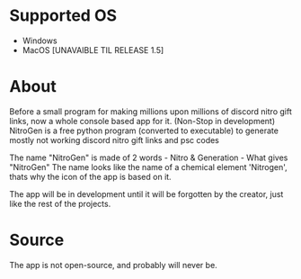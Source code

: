 # Supported OS
- Windows
- MacOS [UNAVAIBLE TIL RELEASE 1.5]

# About
Before a small program for making millions upon millions of discord nitro gift links, now a whole console based app for it.
(Non-Stop in development)
NitroGen is a free python program (converted to executable) to generate mostly not working discord nitro gift links and psc codes

The name "NitroGen" is made of 2 words - Nitro & Generation - What gives "NitroGen"
The name looks like the name of a chemical element 'Nitrogen', thats why the icon of the app is based on it.

The app will be in development until it will be forgotten by the creator, just like the rest of the projects.

# Source
The app is not open-source, and probably will never be.
